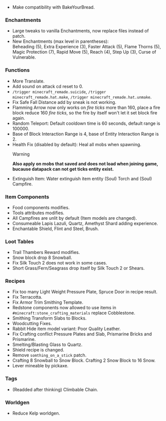 - Make compatibility with BakeYourBread.

### Enchantments

- Large tweaks to vanilla Enchantments, now replace files instead of patch.
- New Enchantments (max level in parentheses):  
  Beheading (5), Extra Experience (3), Faster Attack (5), Flame Thorns (5), Magic Protection (7), Rapid Move (5), Reach (4), Step Up (3), Curse of Vulnerable.

### Functions

- More Translate.
- Add sound on attack cd reset to 0.
- `/trigger minecraft_remade.suicide`, `/trigger minecraft_remade.hat.make`, `/trigger minecraft_remade.hat.unmake`.
- Fix Safe Fall Distance add by sneak is not working.
- Flamming Arrow now only works on _fire ticks_ more than 160, place a fire block reduce 160 _fire ticks_, so the fire by itself won't let it set block fire again.
- Random Teleport: Default cooldown time is 60 seconds, default range is 100000.
- Base of Block Interaction Range is 4, base of Entity Interaction Range is 2.
- Health Fix (disabled by default): Heal all mobs when spawning.
  > [!WARNING]  
  > **Also apply on mobs that saved and does not load when joining game, bucause datapack can not get ticks entity exist.**
- Extinguish Item: Water extinguish item entity (Soul) Torch and (Soul) Campfire.

### Item Components

- Food components modifies.
- Tools attributes modifies.
- All Campfires are unlit by default (Item models are changed).
- Consumeable Lapis Lazuli, Quartz, Amethyst Shard adding experience.
- Enchantable Shield, Flint and Steel, Brush.

### Loot Tables

- Trail Thambers Reward modifies.
- Snow block drop 8 Snowball.
- Fix Silk Touch 2 does not work in some cases.
- Short Grass/Fern/Seagrass drop itself by Silk Touch 2 or Shears.

### Recipes

- Fix too many Light Weight Pressure Plate, Spruce Door in recipe result.
- Fix Terracotta.
- Fix Armor Trim Smithing Template.
- Redstone components now allowed to use items in `#minecraft:stone_crafting_materials` replace Cobblestone.
- Smithing Transform Slabs to Blocks.
- Woodcutting Fixes.
- Rabbit Hide item model variant: Poor Quality Leather.
- Fix Crafting conflict Pressure Plates and Slab, Prismarine Bricks and Prismarine.
- Smelting/Blasting Glass to Quartz.
- Shield recipe is changed.
- Remove `somthing_on_a_stick` patch.
- Crafting 8 Snowball to Snow Block. Crafting 2 Snow Block to 16 Snow.
- Lever mineable by pickaxe.

### Tags

- (Readded after thinking) Climbable Chain.

### Worldgen

- Reduce Kelp worldgen.

